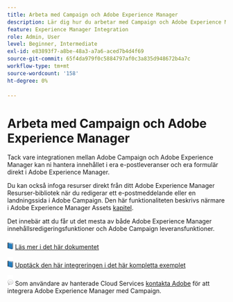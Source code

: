 ```yaml
---
title: Arbeta med Campaign och Adobe Experience Manager
description: Lär dig hur du arbetar med Campaign och Adobe Experience Manager
feature: Experience Manager Integration
role: Admin, User
level: Beginner, Intermediate
exl-id: e83893f7-a8be-48a3-a7a6-aced7b4d4f69
source-git-commit: 65f4da979f0c5884797af0c3a835d948672b4a7c
workflow-type: tm+mt
source-wordcount: '158'
ht-degree: 0%

---
```


# Arbeta med Campaign och Adobe Experience Manager

Tack vare integrationen mellan Adobe Campaign och Adobe Experience Manager kan ni hantera innehållet i era e-postleveranser och era formulär direkt i Adobe Experience Manager.

Du kan också infoga resurser direkt från ditt Adobe Experience Manager Resurser-bibliotek när du redigerar ett e-postmeddelande eller en landningssida i Adobe Campaign. Den här funktionaliteten beskrivs närmare i Adobe Experience Manager Assets [kapitel](https://experienceleague.adobe.com/docs/experience-manager-cloud-service/assets/overview.html).

Det innebär att du får ut det mesta av både Adobe Experience Manager innehållsredigeringsfunktioner och Adobe Campaign leveransfunktioner.

![](../assets/do-not-localize/book.png) [Läs mer i det här dokumentet](https://experienceleague.adobe.com/docs/experience-manager-65/administering/integration/campaignonpremise.html#aem-and-adobe-campaign-integration-workflow)

![](../assets/do-not-localize/book.png) [Upptäck den här integreringen i det här kompletta exemplet](https://experienceleague.adobe.com/docs/campaign-classic/using/integrating-with-adobe-experience-cloud/adobe-experience-manager/creating-an-experience-manager-newsletter.html#integrating-with-adobe-experience-cloud)

![](../assets/do-not-localize/speech.png)  Som användare av hanterade Cloud Services [kontakta Adobe](../start/campaign-faq.md#support) för att integrera Adobe Experience Manager med Campaign.

